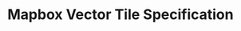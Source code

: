 ---
title: Mapbox Vector Tile Specification
layout: specification
permalink: /specification/
class: fill-light
options: full
---